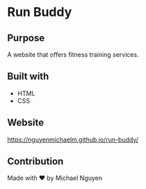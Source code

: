 # Run Buddy

## Purpose
A website that offers fitness training services.

## Built with 
* HTML
* CSS

## Website
https://nguyenmichaelm.github.io/run-buddy/

## Contribution
Made with &#10084;&#65039; by Michael Nguyen
